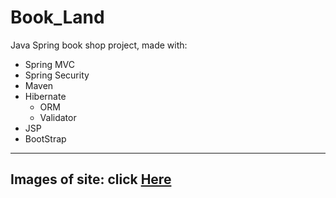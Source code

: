 # Book_Land
Java Spring book shop project,
made with:
<ul>
<li>Spring MVC</li>
<li>Spring Security</li>
<li>Maven</li>
<li>Hibernate
<ul>
<li>ORM</li>
<li>Validator</li>
</ul></li>
<li>JSP</li>
<li>BootStrap</li>
</ul>
<hr>
<h2>Images of site: click <a href = "images/">Here</a></h2>


